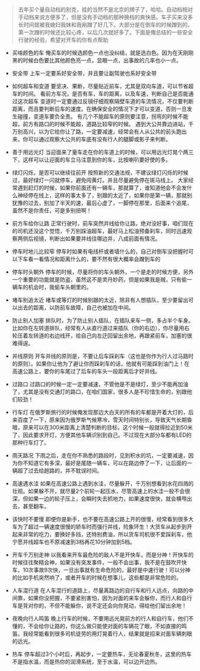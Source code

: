 > 去年买个量自动档的别克，挂的当然不是北京的牌子了，哈哈。自动档相对手动档来说方便多了，但是没有手动档的那种换档的爽快感。车子买来没多长时间就被我媳妇我妹和我剐蹭了好几下。大部分是在倒车的时候蹭到的。第一次蹭的时候还比较心疼，以后几次就好多了。下面是俺总结的一些安全行驶的经验，希望对开车的你有点帮助



* 买啥颜色的车
俺买车的时候选颜色一点也没纠结，就是选白色。因为在天刚刚黑的时候白色要比其他颜色亮一点，显眼一点，出事故的几率也小一点。

* 安全带
上车一定要系好安全带，并且要让副驾驶也系好安全带

* 如何超车和变道
要坚决、果断，尽量贴近前车，尤其是双向车道，可以节省超车的时间。
看前方车况，是否有车，车的距离，以及车速，判断自己是否能通过这次超车
变道时一定要通过反镜仔细观察隔壁车道的车流情况，不仅要判断距离，而且要判断后车的速度。在确保安全的情况下才可以变道，否则一旦发生碰撞，变道车要负全责。
有几个不能超车的原则要注意，拐弯的时候不能超，前方有路口的时候不能超，道路比较窄的时候。
遇到大公共靠边进站，千万别高兴，以为它给你让了路，一定要减速，经常会有人从公共的前头跑出来，你可以通过观察大公共的车底有没有行人的腿脚或影子来判断。

* 善于用远光灯
当迎面来了量车走在你的车道上的时候，可以用远光灯晃个两三下，这样可以让迎面的车立马注意到你的车，比按喇叭要好使的多。

* 绿灯闪烁，是否可以继续往前开
按照新的交通法规，不建议绿灯闪烁的时候过，最好绿灯一闪就停车，避免闯黄灯。并且尽量避免停在斑马线上。
大家经常遇到赶灯的时候，如果你前面还有一辆车，那就算了，谁知道他会不会发什么神经停在线上，这样的事太多了，别跟的太近了，如果你是第一辆，那就别犹豫的过去，别加了半天的速，最后心虚了，一脚停在那里，后面来个追尾，虽然不是你责任，可是多别扭啊！

* 前方车给你让路
正常行驶时，前车突然并线给你让路，绝对没好事，咱们现在的司机还没这个觉悟，千万别踩油超车，最好马上松油预备刹车，同时迅速观察两侧后视镜，判断出如果要并线往哪边并，八成前面有情况。

* 停车时地儿比较窄
停车时如果有电线杆或者墙什么的，自己对倒车没把握时可以下车看一看情况和距离什么的，要不然有很大概率会蹭到车的

* 停车时头朝外
停车的时候，尽量将你的车头朝外，一个是走的时候方便，另外一个重要的功能就是防盗，虽然这不是灵丹妙药，但是如果我是贼，只有偷一辆车的机会时，我偷车头朝里的。

* 堵车别追太近
堵车或等灯的时候别跟的太近，除非有人想插队，至少要留出可以出去的距离，以防前车故障，自己也被加在中间。

* 防止别人加塞
排队时，为了防止别人插队，在插队来车一侧，多占半个车身。比如你在左转道排队，经常有人从直行道过来插队（你的右边），你尽量用右轮压着左转道的右边线开，给自己向左迂回留出余地，再跟紧前车，加塞的很难得逞。

* 并线原则
开车并线的原则是，不要让后车踩刹车（这也是你作为行人过马路时的原则）。如果你让他为了避让你而踩刹车的话，他就有可能踩到油门上！在高速公路上，要你的车尾过了后车的车头一段距离后才好并线。

* 过路口
过路口的时候一定一定要减速，不管他是不是绿灯，至少不能再加油了，尤其是没有交通灯的路口，在咱们国家，很多人是不珍惜生命的，别跟他们较劲！

* 行车灯
在俄罗斯旅行的时候俺发现那边大白天的所有的车都是开着大灯的，后来百度了一下，原来因为俄罗斯气候寒冷，雪天时间特别长，导致天气长期昏暗，原来可以在300米距离上清楚判断的目标，这个时候一般就得拉近到50米了，因此要求开灯，方便其他车辆识别到自己。不过现在大部分车都有LED的那种行车灯了。

* 雨天路况
下雨之后，走在你不熟悉的路段时，见到积水的坑，一定要减速，因为你不知道它有多深，最好是尾随一辆车，可以在路边停了一下，让后面的一辆超了过去给趟路的，并不耽误时间。

* 高速遇水洼
如果在高速公路上遇到水洼，尽量躲开，千万别想看到水花四溅的壮观。如果躲不开，就尽量2个前轮一起压水，尽管高速上的水洼一般不会很深，但如果一边的轮子压上，会瞬时失去抓地力，如果速度很快，就会横甩出去，甚至翻车。

* 该快时不要慢
即便你是新手，也不要在高速公路上开的很慢，经常看到很多大车为了超过一辆速度很慢的轿车时而强行并线，险象环生！大货车从起步到开起来非常的吃力，要换好多挡，还特别费油，所以货车司机很不爱踩刹车，他宁愿并线超车也不原减速到3档再花10分钟加到5档。

* 开车千万别走神
以我看来开车最危险的敌人不是开快车，而是分神！开快车的时候往往聚精会神，如果没有突发事件，一般不会出事，我不是在鼓吹开快车，10次事故9次快，一旦出事就有生命危险的，最好是中速行驶！可以分神的比如手机突然响了，或者开车的时候在想事儿，这些都是非常危险的。

* 人车混行道
在人车混行的道路上，尽量离路边的自行车和行人远点，向路的中间靠，如果你没把握，不要紧别害怕，因为对面的来车会躲你，而行人和自行车是背对你的，不但不能躲你，说不定还会向你晃动，得给他们留出余地！

* 夜晚向行人鸣笛
晚上行车的时候，不要用远光晃前方的行人和自行车，他们不懂的，不会给你让路的，你这么做只能使对面的车辆花了眼，不如直接的鸣笛。我经常能看到很多司机徒劳的用灯晃着行人，结果就是招来对面车辆刺眼的远光。

* 热车
停车超过3个小时后，再起步，一定要热车，无论春夏秋冬，这里的热车不是指水温，而是热你的润滑系统，至于水温，可以边开边热。

